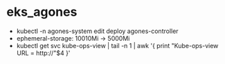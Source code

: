 # eks_agones

- kubectl -n agones-system edit deploy agones-controller
- ephemeral-storage: 10010Mi -> 5000Mi
- kubectl get svc kube-ops-view | tail -n 1 | awk '{ print "Kube-ops-view URL = http://"$4 }'
